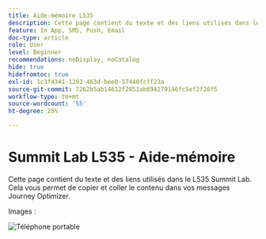 ```yaml
---
title: Aide-mémoire L535
description: Cette page contient du texte et des liens utilisés dans le L535 Summit Lab.
feature: In App, SMS, Push, Email
doc-type: article
role: User
level: Beginner
recommendations: noDisplay, noCatalog
hide: true
hidefromtoc: true
exl-id: 1c3f4341-1293-463d-bee0-57440fcff23a
source-git-commit: 7262b5ab14612f2851ab694279146fc5ef2f26f5
workflow-type: tm+mt
source-wordcount: '55'
ht-degree: 25%

---
```


# Summit Lab L535 - Aide-mémoire

Cette page contient du texte et des liens utilisés dans le L535 Summit Lab. Cela vous permet de copier et coller le contenu dans vos messages Journey Optimizer.

Images :

![Téléphone portable](/help/summit-lab-assets/assets/Online%20banking%20app-01.png)
